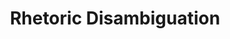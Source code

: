 ---
word: "true"

types: "word"

title: "Rhetoric Disambiguation"

categories: ['']

tags: ['Rhetoric', 'Disambiguation']

arabic: 'فك الالتباس البلاغي'

arexps: []

enwords: ['Rhetoric Disambiguation']

enexps: []

arlexicons: 'ف'

enlexicons: 'R'

authors: ['Ruqayya Roshdy']

translators: ['']

citations: 'مقدمة في حوسبة اللغة العربية'

sources: 'مركز الملك عبدالله بن عبدالعزيز الدولي لخدمة اللغة العربية'

slug: ""
---